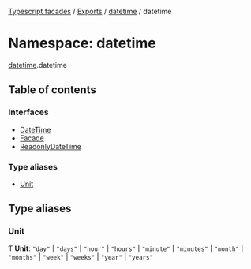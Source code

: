 [Typescript facades](../index.md) / [Exports](../modules.md) / [datetime](datetime.md) / datetime

# Namespace: datetime

[datetime](datetime.md).datetime

## Table of contents

### Interfaces

- [DateTime](../interfaces/datetime.datetime-1.DateTime.md)
- [Facade](../interfaces/datetime.datetime-1.Facade.md)
- [ReadonlyDateTime](../interfaces/datetime.datetime-1.ReadonlyDateTime.md)

### Type aliases

- [Unit](datetime.datetime-1.md#unit)

## Type aliases

### Unit

Ƭ **Unit**: ``"day"`` \| ``"days"`` \| ``"hour"`` \| ``"hours"`` \| ``"minute"`` \| ``"minutes"`` \| ``"month"`` \| ``"months"`` \| ``"week"`` \| ``"weeks"`` \| ``"year"`` \| ``"years"``
